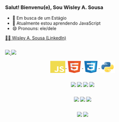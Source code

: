 ### Salut! Bienvenu(e), Sou Wisley A. Sousa

- 🔭 Em busca de um Estágio
- 🌱 Atualmente estou aprendendo JavaScript
- 😄 Pronouns: ele/dele
<div style="display:inline-block" align="center">
 <div class="badge-base LI-profile-badge" data-locale="pt_BR" data-size="medium" data-theme="dark" data-type="HORIZONTAL" data-vanity="wisley-a-sousa-843060a2" data-version="v1"><a class="badge-base__link LI-simple-link" href="https://br.linkedin.com/in/wisley-a-sousa-843060a2?trk=profile-badge">🔗✅ Wisley A. Sousa (LinkedIn)                      </a></div>      
  </div>
             

              
 ##
<div style="display:inline-block" align="center">
  <a href="https://github.com/WisleyASousa">
  <img height="180em" src="https://github-readme-stats.vercel.app/api?username=WisleyASousa&show_icons=true&theme=tokyonight&include_all_commits=true&count_private=true"/>
  <img height="180em" src="https://github-readme-stats.vercel.app/api/top-langs/?username=WisleyASousa&layout=compact&langs_count=7&theme=tokyonight"/>
</div>
<div style="display:block" align="center"><br>

  <img align="center" alt="Wisley-Js" height="40" width="50" src="https://raw.githubusercontent.com/devicons/devicon/master/icons/javascript/javascript-plain.svg">
  <img align="center" alt="Wisley-HTML" height="40" width="50" src="https://raw.githubusercontent.com/devicons/devicon/master/icons/html5/html5-original.svg">
  <img align="center" alt="Wisley-CSS" height="40" width="50" src="https://raw.githubusercontent.com/devicons/devicon/master/icons/css3/css3-original.svg">
  <img align="center" alt="Wisley-Python" height="40" width="50" src="https://raw.githubusercontent.com/devicons/devicon/master/icons/python/python-original.svg">
 
</div>

  ##

<div align="center"> 
  <a href="https://www.linkedin.com/in/wisley-a-sousa-843060a2/" target="_blank"><img src="https://img.shields.io/badge/-LinkedIn-%230077B5?style=for-the-badge&logo=linkedin&logoColor=white" target="_blank"></a> 
  <a href = "mailto:wisleya.sousa@outlook.com"><img src="https://img.shields.io/badge/-Email-%23333?style=for-the-badge&logo=gmail&logoColor=white" target="_blank"></a>
  <a href="https://www.instagram.com/wisleyasousa/" target="_blank"><img src="https://img.shields.io/badge/-Instagram-%23E4405F?style=for-the-badge&logo=instagram&logoColor=white" target="_blank"></a>
  <a href="https://www.youtube.com/channel/UC513213bHkwylHXttk_vyHw" target="_blank"><img src="https://img.shields.io/badge/YouTube-FF0000?style=for-the-badge&logo=youtube&logoColor=white" target="_blank"></a>
</div>

  ##
<div align="center"> 
  <a href="https://store.playstation.com/pt-br/pages/latest" target="_blank"><img src="https://img.shields.io/badge/PlayStation-003791?style=for-the-badge&logo=playstation&logoColor=white"></a> 
  <a href = "https://launcher.store.epicgames.com/u/b4ed1bc58f1f47c687cb7ac47c9ffcbe"><img src="https://img.shields.io/badge/Epic%20Games-313131?style=for-the-badge&logo=Epic%20Games&logoColor=white" target="_blank"></a>
  <a href="https://steamcommunity.com/profiles/76561198183841182/" target="_blank"><img src="https://img.shields.io/badge/Steam-000000?style=for-the-badge&logo=steam&logoColor=white" target="_blank"></a>
</div>

  ##
<div align="center"> 
  <a href="https://music.apple.com/profile/wisleyasousa" target="_blank"><img src="https://img.shields.io/badge/apple%20music-F34E68?style=for-the-badge&logo=apple%20music&logoColor=white"></a> 
  <a href = "https://open.spotify.com/user/12163106575?si=_P9yoqfTTomXqNclE79AMA"><img src="https://img.shields.io/badge/Spotify-1ED760?&style=for-the-badge&logo=spotify&logoColor=white" target="_blank"></a>
  
</div>

